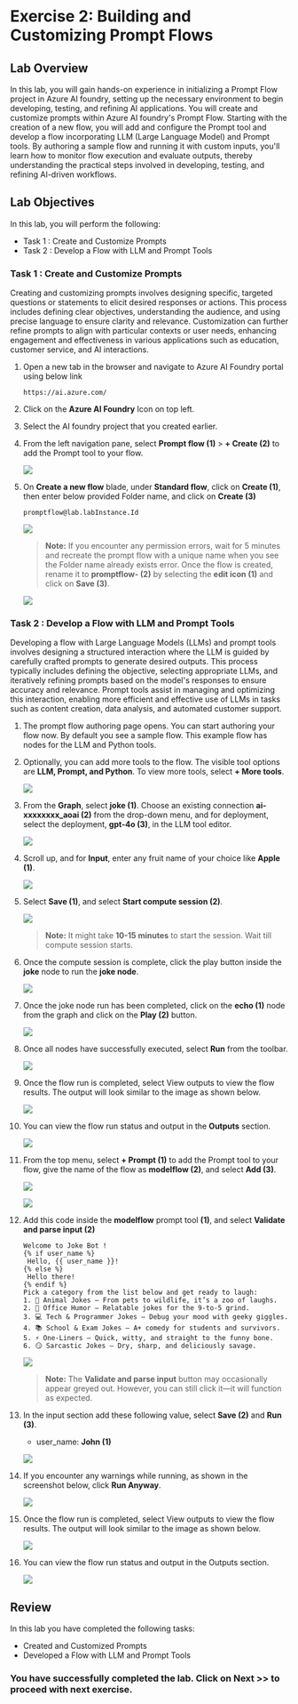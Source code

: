 # Exercise 2: Building and Customizing Prompt Flows

## Lab Overview

In this lab, you will gain hands-on experience in initializing a Prompt Flow project in Azure AI foundry, setting up the necessary environment to begin developing, testing, and refining AI applications. You will create and customize prompts within Azure AI foundry's Prompt Flow. Starting with the creation of a new flow, you will add and configure the Prompt tool and develop a flow incorporating LLM (Large Language Model) and Prompt tools. By authoring a sample flow and running it with custom inputs, you'll learn how to monitor flow execution and evaluate outputs, thereby understanding the practical steps involved in developing, testing, and refining AI-driven workflows.

## Lab Objectives

In this lab, you will perform the following:

- Task 1 : Create and Customize Prompts
- Task 2 : Develop a Flow with LLM and Prompt Tools


### Task 1 : Create and Customize Prompts

Creating and customizing prompts involves designing specific, targeted questions or statements to elicit desired responses or actions. This process includes defining clear objectives, understanding the audience, and using precise language to ensure clarity and relevance. Customization can further refine prompts to align with particular contexts or user needs, enhancing engagement and effectiveness in various applications such as education, customer service, and AI interactions.

1. Open a new tab in the browser and navigate to Azure AI Foundry portal using below link

    ```
    https://ai.azure.com/
    ```
1. Click on the **Azure AI Foundry** Icon on top left.
1. Select the AI foundry project that you created earlier.
1. From the left navigation pane, select **Prompt flow (1)** > **+ Create (2)** to add the Prompt tool to your flow.

    ![](./media/focus1001.png)

1. On **Create a new flow** blade, under **Standard flow**, click on **Create (1)**, then enter below provided Folder name, and click on **Create (3)**

    ```
   promptflow@lab.labInstance.Id
    ```

    ![](./media/E2-T2-S7.png)

    > **Note:** If you encounter any permission errors, wait for 5 minutes and recreate the prompt flow with a unique name when you see the Folder name already exists error. Once the flow is created, rename it to **promptflow-<inject key="DeploymentID" enableCopy="false"/> (2)** by selecting the **edit icon (1)** and click on **Save (3)**.

    ![](./media/gpt-4-demo11.png)


### Task 2 : Develop a Flow with LLM and Prompt Tools

Developing a flow with Large Language Models (LLMs) and prompt tools involves designing a structured interaction where the LLM is guided by carefully crafted prompts to generate desired outputs. This process typically includes defining the objective, selecting appropriate LLMs, and iteratively refining prompts based on the model's responses to ensure accuracy and relevance. Prompt tools assist in managing and optimizing this interaction, enabling more efficient and effective use of LLMs in tasks such as content creation, data analysis, and automated customer support.

1. The prompt flow authoring page opens. You can start authoring your flow now. By default you see a sample flow. This example flow has nodes for the LLM and Python tools.

1. Optionally, you can add more tools to the flow. The visible tool options are **LLM, Prompt, and Python**. To view more tools, select **+ More tools**.

    ![](./media/d4-2.png)

1. From the **Graph**, select **joke (1)**. Choose an existing connection **ai-xxxxxxxx_aoai (2)** from the drop-down menu, and for deployment, select the deployment, **gpt-4o (3)**, in the LLM tool editor.

    ![](./media/d5.png)

1. Scroll up, and for **Input**, enter any fruit name of your choice like **Apple (1)**.

    ![](./media/apple-1.png)

1. Select **Save (1)**, and select **Start compute session (2)**.

    ![](./media/save.png)

    > **Note:** It might take **10-15 minutes** to start the session. Wait till compute session starts.

1. Once the compute session is complete, click the play button inside the **joke** node to run the **joke node**.

    ![](./media/joke-03.png)

1. Once the joke node run has been completed, click on the **echo (1)** node from the graph and click on the **Play (2)** button.

    ![](./media/d6.png)

1. Once all nodes have successfully executed, select **Run** from the toolbar.

    ![](./media/run-1.png)

1. Once the flow run is completed, select View outputs to view the flow results. The output will look similar to the image as shown below.

    ![](./media/image-30.png)

1. You can view the flow run status and output in the **Outputs** section.

    ![](./media/image-31.png)

1. From the top menu, select **+ Prompt (1)** to add the Prompt tool to your flow, give the name of the flow as **modelflow (2)**, and select **Add (3)**.

    ![](./media/gpt-4-demo17.png)
   
    ![](./media/gpt-4-demo(15).png>)

1. Add this code inside the **modelflow** prompt tool **(1)**, and select **Validate and parse input (2)**

    ```jinja
    Welcome to Joke Bot !
    {% if user_name %}
     Hello, {{ user_name }}!
    {% else %}
     Hello there!
    {% endif %}
    Pick a category from the list below and get ready to laugh:
    1. 🐶 Animal Jokes – From pets to wildlife, it’s a zoo of laughs.
    2. 💼 Office Humor – Relatable jokes for the 9-to-5 grind.
    3. 💻 Tech & Programmer Jokes – Debug your mood with geeky giggles.
    4. 📚 School & Exam Jokes – A+ comedy for students and survivors.
    5. ⚡ One-Liners – Quick, witty, and straight to the funny bone.
    6. 😏 Sarcastic Jokes – Dry, sharp, and deliciously savage.
    ```

    ![](./media/gpt-4-demo16-1.png)

    > **Note:** The **Validate and parse input** button may occasionally appear greyed out. However, you can still click it—it will function as expected.

1. In the input section add these following value, select **Save (2)** and **Run (3)**.

   - user_name: **John (1)**

    ![](./media/gpt-4-demo14-1.png)

1. If you encounter any warnings while running, as shown in the screenshot below, click **Run Anyway**.

    ![](./media/run-anway.png)

1. Once the flow run is completed, select View outputs to view the flow results. The output will look similar to the image as shown below.

    ![](./media/output001.png)

1. You can view the flow run status and output in the Outputs section.

    ![](./media/output1-2.png)

## Review

In this lab you have completed the following tasks:

- Created and Customized Prompts
- Developed a Flow with LLM and Prompt Tools

### You have successfully completed the lab. Click on **Next >>** to proceed with next exercise.
